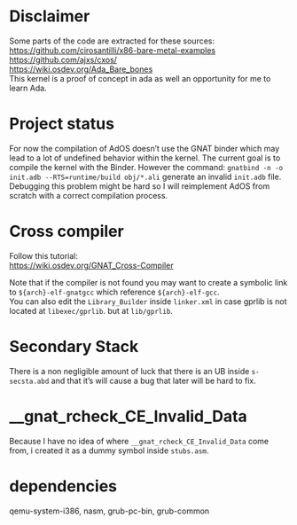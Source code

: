 # Disclaimer
Some parts of the code are extracted for these sources: <br />
https://github.com/cirosantilli/x86-bare-metal-examples <br />
https://github.com/ajxs/cxos/ <br />
https://wiki.osdev.org/Ada_Bare_bones <br />
This kernel is a proof of concept in ada as well an opportunity for me to learn Ada. <br />
# Project status
For now the compilation of AdOS doesn’t use the GNAT binder which may lead to a lot of undefined behavior within the kernel.
The current goal is to compile the kernel with the Binder. However the command:
`gnatbind -n -o init.adb --RTS=runtime/build obj/*.ali` generate an invalid `init.adb` file.
Debugging this problem might be hard so I will reimplement AdOS from scratch with a correct compilation process.

# Cross compiler
Follow this tutorial: <br />
https://wiki.osdev.org/GNAT_Cross-Compiler <br />

Note that if the compiler is not found you may want to create a symbolic link to `${arch}-elf-gnatgcc` which reference `${arch}-elf-gcc`. <br />
You can also edit the `Library_Builder` inside `linker.xml` in case gprlib is not located at `libexec/gprlib`. but at `lib/gprlib`.

# Secondary Stack
There is a non negligible amount of luck that there is an UB inside `s-secsta.abd` and that it’s will cause a bug that later will be hard to fix. <br />

# __gnat_rcheck_CE_Invalid_Data
Because I have no idea of where `__gnat_rcheck_CE_Invalid_Data` come from, i created it as a dummy symbol inside `stubs.asm`.

# dependencies
qemu-system-i386, nasm, grub-pc-bin, grub-common